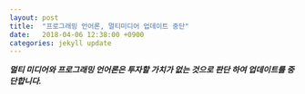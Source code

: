 ```yaml
---
layout: post
title:  "프로그래밍 언어론, 멀티미디어 업데이트 중단"
date:   2018-04-06 12:38:00 +0900
categories: jekyll update
---
```


**_멀티 미디어와 프로그래밍 언어론은 투자할 가치가 없는 것으로 판단 하여 업데이트를 중단합니다._**

